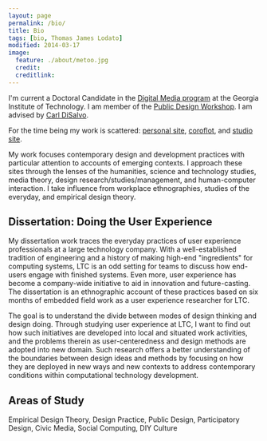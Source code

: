 ```yaml
---
layout: page
permalink: /bio/
title: Bio
tags: [bio, Thomas James Lodato]
modified: 2014-03-17
image:
  feature: ./about/metoo.jpg
  credit: 
  creditlink:
---
```


I'm current a Doctoral Candidate in the [Digital Media program](http://dm.lmc.gatech.edu/) at the Georgia Institute of Technology. I am member of the [Public Design Workshop](http://publicdesignworkshop.net). I am advised by [Carl DiSalvo](http://carldisalvo.com/).

For the time being my work is scattered: [personal site](http://theminutewaltz.com), [coroflot](http://www.coroflot.com/theminutewaltz), and [studio site](http://publicdesignworkshop.net).

My work focuses contemporary design and development practices with particular attention to accounts of emerging contexts. I approach these sites through the lenses of the humanities, science and technology studies, media theory, design research/studies/management, and human-computer interaction. I take influence from workplace ethnographies, studies of the everyday, and empirical design theory. 

## Dissertation: Doing the User Experience

My dissertation work traces the everyday practices of user experience professionals at a large technology company. With a well-established tradition of engineering and a history of making high-end "ingredients" for computing systems, LTC is an odd setting for teams to discuss how end-users engage with finished systems. Even more, user experience has become a company-wide initiative to aid in innovation and future-casting. The dissertation is an ethnographic account of these practices based on six months of embedded field work as a user experience researcher for LTC. 

The goal is to understand the divide between modes of design thinking and design doing. Through studying user experience at LTC, I want to find out how such initiatives are developed into local and situated work activities, and the problems therein as user-centeredness and design methods are adopted into new domain. Such research offers a better understanding of the boundaries between design ideas and methods by focusing on how they are deployed in new ways and new contexts to address contemporary conditions within computational technology development. 

## Areas of Study

Empirical Design Theory, Design Practice, Public Design, Participatory Design, Civic Media, Social Computing, DIY Culture